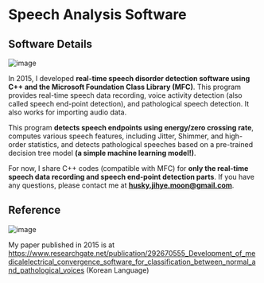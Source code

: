 # Speech Analysis Software

## Software Details
![image](https://github.com/JihyeMooon/Speech-Analysis-Software/assets/112595759/cb08eed3-f159-4222-a1e8-1cab190556fd)

In 2015, I developed **real-time speech disorder detection software using C++ and the Microsoft Foundation Class Library (MFC)**. This program provides real-time speech data recording, voice activity detection (also called speech end-point detection), and pathological speech detection. It also works for importing audio data. 

This program **detects speech endpoints using energy/zero crossing rate**, computes various speech features, including Jitter, Shimmer, and high-order statistics, and detects pathological speeches based on a pre-trained decision tree model **(a simple machine learning model!)**.

For now, I share C++ codes (compatible with MFC) for **only the real-time speech data recording and speech end-point detection parts**. 
If you have any questions, please contact me at **husky.jihye.moon@gmail.com**.

## Reference
![image](https://github.com/JihyeMooon/Speech-Analysis-Software/assets/112595759/c09f0f46-b6c1-4d15-9de5-77448457cca1)

My paper published in 2015 is at https://www.researchgate.net/publication/292670555_Development_of_medicalelectrical_convergence_software_for_classification_between_normal_and_pathological_voices (Korean Language)
